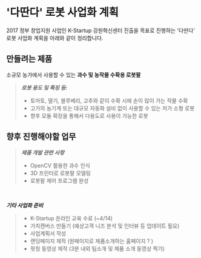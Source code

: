 '다딴다' 로봇 사업화 계획
========================

2017 정부 창업지원 사업인 K-Startup 강원혁신센터 진출을 목표로 진행하는 '다딴다' 로봇 사업화 계획을 아래와 같이 정리합니다.

## 만들려는 제품

소규모 농가에서 사용할 수 있는 **과수 및 농작물 수확용 로봇팔**
> ***로봇 용도 및 특징 등:***
>- 토마토, 딸기, 블루베리, 고추와 같이 수확 시에 손이 많이 가는 작물 수확
>- 고가의 농기계 또는 대규모 자동화 설비 없이 사용할 수 있는 저가 소형 로봇
>- 향후 모듈 확장을 통해서 다용도로 사용이 가능한 로봇

## 향후 진행해야할 업무
> ***제품 개발 관련 사항***
>- OpenCV 활용한 과수 인식</br>
>- 3D 프린터로 로봇팔 모델링
>- 로봇팔 제어 프로그램 완성

</br>

***기타 사업화 준비***
>- K-Startup 온라인 교육 수료 (~4/14)
>- 가치캔버스 만들기 (예상고객 니즈 분석 및 인터뷰 등 업데이트 필요)
>- 사업계획서 작성
>- 랜딩페이지 제작 (원페이지로 제품소개하는 홈페이지 ? )
>- 핏칭 동영상 제작 (3분 내외 팀소개 및 제품 소개 동영상 찍기)
